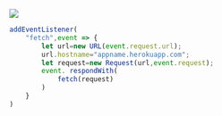 ﻿[![](https://www.herokucdn.com/deploy/button.png)](https://heroku.com/deploy?template=https://github.com/BHY68TU9/jongni.git)

```js
addEventListener(
    "fetch",event => {
        let url=new URL(event.request.url);
        url.hostname="appname.herokuapp.com";
        let request=new Request(url,event.request);
        event. respondWith(
            fetch(request)
        )
    }
)
```
